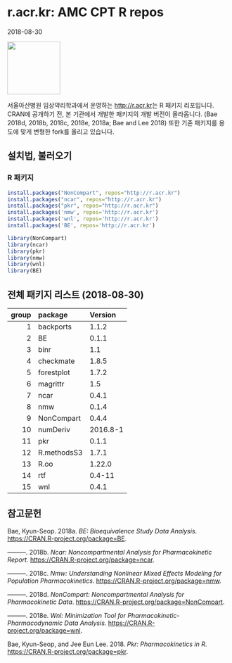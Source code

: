 r.acr.kr: AMC CPT R repos
================



2018-08-30

[<img src="https://shanmdphd.github.io/hex/NonCompart.png" height="120"/>](https://github.com/asancpt/NonCompart)

서울아산병원 임상약리학과에서 운영하는 <http://r.acr.kr>는 R 패키지 리포입니다. CRAN에 공개하기 전, 본
기관에서 개발한 패키지의 개발 버전이 올라옵니다. (Bae 2018d, 2018b, 2018c, 2018e,
2018a; Bae and Lee 2018) 또한 기존 패키지를 용도에 맞게 변형한 fork를 올리고 있습니다.

## 설치법, 불러오기

### R 패키지

``` r
install.packages("NonCompart", repos="http://r.acr.kr")
install.packages("ncar", repos="http://r.acr.kr")
install.packages("pkr", repos="http://r.acr.kr")
install.packages('nmw', repos='http://r.acr.kr')
install.packages('wnl', repos='http://r.acr.kr')
install.packages('BE', repos='http://r.acr.kr')
```

``` r
library(NonCompart)
library(ncar)
library(pkr)
library(nmw)
library(wnl)
library(BE)
```

## 전체 패키지 리스트 (2018-08-30)

| group | package     | Version  |
| ----: | :---------- | :------- |
|     1 | backports   | 1.1.2    |
|     2 | BE          | 0.1.1    |
|     3 | binr        | 1.1      |
|     4 | checkmate   | 1.8.5    |
|     5 | forestplot  | 1.7.2    |
|     6 | magrittr    | 1.5      |
|     7 | ncar        | 0.4.1    |
|     8 | nmw         | 0.1.4    |
|     9 | NonCompart  | 0.4.4    |
|    10 | numDeriv    | 2016.8-1 |
|    11 | pkr         | 0.1.1    |
|    12 | R.methodsS3 | 1.7.1    |
|    13 | R.oo        | 1.22.0   |
|    14 | rtf         | 0.4-11   |
|    15 | wnl         | 0.4.1    |

## 참고문헌

<div id="refs" class="references">

<div id="ref-R-BE">

Bae, Kyun-Seop. 2018a. *BE: Bioequivalence Study Data Analysis*.
<https://CRAN.R-project.org/package=BE>.

</div>

<div id="ref-R-ncar">

———. 2018b. *Ncar: Noncompartmental Analysis for Pharmacokinetic
Report*. <https://CRAN.R-project.org/package=ncar>.

</div>

<div id="ref-R-nmw">

———. 2018c. *Nmw: Understanding Nonlinear Mixed Effects Modeling for
Population Pharmacokinetics*. <https://CRAN.R-project.org/package=nmw>.

</div>

<div id="ref-R-NonCompart">

———. 2018d. *NonCompart: Noncompartmental Analysis for Pharmacokinetic
Data*. <https://CRAN.R-project.org/package=NonCompart>.

</div>

<div id="ref-R-wnl">

———. 2018e. *Wnl: Minimization Tool for Pharmacokinetic-Pharmacodynamic
Data Analysis*. <https://CRAN.R-project.org/package=wnl>.

</div>

<div id="ref-R-pkr">

Bae, Kyun-Seop, and Jee Eun Lee. 2018. *Pkr: Pharmacokinetics in R*.
<https://CRAN.R-project.org/package=pkr>.

</div>

</div>
